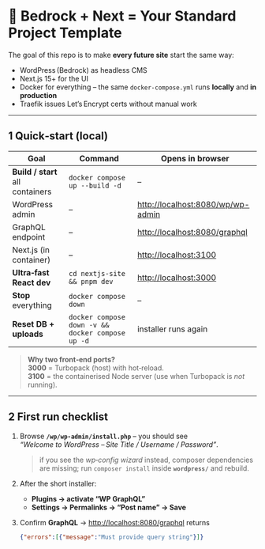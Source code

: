 # 🐳 Bedrock + Next = Your Standard Project Template

The goal of this repo is to make **every future site** start the same way:

* WordPress (Bedrock) as headless CMS  
* Next.js 15+ for the UI  
* Docker for everything – the same `docker‑compose.yml` runs **locally** and
  **in production**  
* Traefik issues Let’s Encrypt certs without manual work

---

## 1 Quick‑start (local)

| Goal | Command | Opens in browser |
|------|---------|------------------|
| **Build / start** all containers | `docker compose up --build -d` | – |
| WordPress admin | – | <http://localhost:8080/wp/wp-admin> |
| GraphQL endpoint | – | <http://localhost:8080/graphql> |
| Next.js (in container) | – | <http://localhost:3100> |
| **Ultra‑fast React dev** | `cd nextjs-site && pnpm dev` | <http://localhost:3000> |
| **Stop** everything | `docker compose down` | – |
| **Reset DB + uploads** | `docker compose down -v && docker compose up -d` | installer runs again |

> **Why two front‑end ports?**  
> **3000** = Turbopack (host) with hot‑reload.  
> **3100** = the containerised Node server (use when Turbopack is *not* running).

---

## 2 First run checklist

1. Browse **`/wp/wp-admin/install.php`** – you should see  
   *“Welcome to WordPress – Site Title / Username / Password”*.  
   > if you see the *wp‑config wizard* instead, composer dependencies are missing;
   run `composer install` inside **`wordpress/`** and rebuild.

2. After the short installer:  
   * **Plugins → activate “WP GraphQL”**  
   * **Settings → Permalinks → “Post name” → Save**

3. Confirm **GraphQL** → <http://localhost:8080/graphql> returns

   ```json
   {"errors":[{"message":"Must provide query string"}]}
